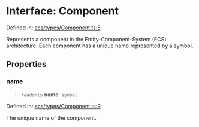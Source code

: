 # Interface: Component

Defined in: [ecs/types/Component.ts:5](https://github.com/Forge-Game-Engine/Forge/blob/04af294b0d108e7e60d1ae9f40eaa3ca76ca176a/src/ecs/types/Component.ts#L5)

Represents a component in the Entity-Component-System (ECS) architecture.
Each component has a unique name represented by a symbol.

## Properties

### name

> `readonly` **name**: `symbol`

Defined in: [ecs/types/Component.ts:9](https://github.com/Forge-Game-Engine/Forge/blob/04af294b0d108e7e60d1ae9f40eaa3ca76ca176a/src/ecs/types/Component.ts#L9)

The unique name of the component.

